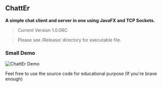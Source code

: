 ## ChattEr

**A simple chat client and server in one using JavaFX and TCP Sockets.**

> Current Version 1.0.0RC

> Please see /Release/ directory for executable file.



### Small Demo

![ChattEr Demo]({{site.baseurl}}/http://i.imgur.com/D5vp62m.gifv)

Feel free to use the source code for educational purpose (If you're brave enough)

